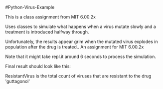 #Python-Virus-Example

This is a class assignment from MIT 6.00.2x

Uses classes to simulate what happens when a virus mutate slowly and a treatment is introduced halfway through.


Unfortunately, the results appear grim when the mutated virus explodes in population after the drug is treated.. An assignment for MIT 6.00.2x

Note that it might take repl.it around 6 seconds to process the simulation.

Final result should look like this:

ResistantVirus is the total count of viruses that are resistant to the drug 'guttagonol'
